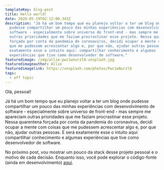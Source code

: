 ```yaml
---
templateKey: blog-post
title: Hello world!
date: 2020-05-19T02:12:00.343Z
description: "Já há um bom tempo que eu planejo voltar a ter um blog onde
  pudesse compartilhar um pouco das minhas experiências com desenvolvimento de
  software - especialmente sobre universo de front-end - mas sempre me apareciam
  outras prioridades que me faziam procrastinar esse projeto. Nessa quarentena
  forçada por conta da pandemia do coronavírus, decidi ocupar a mente com coisas
  que me pudessem acrescentar algo e, por que não, ajudar outras pessoas. E será
  exatamente esse o intuito aqui: compartilhar conhecimento e algumas
  experiências que tive como desenvolvedor de software."
featuredimage: /img/allie-pwc1wnurzl8-unsplash.jpg
featuredimageauthor: Allie
featuredimagelink: https://unsplash.com/photos/Pwc1wNurzl8
tags:
  - off topic
---
```

Olá, pessoal!

Já há um bom tempo que eu planejo voltar a ter um blog onde pudesse compartilhar um pouco das minhas experiências com desenvolvimento de software - especialmente sobre universo de front-end - mas sempre me apareciam outras prioridades que me faziam procrastinar esse projeto. Nessa quarentena forçada por conta da pandemia do coronavírus, decidi ocupar a mente com coisas que me pudessem acrescentar algo e, por que não, ajudar outras pessoas. E será exatamente esse o intuito aqui: compartilhar conhecimento e algumas experiências que tive como desenvolvedor de software.

No próximo post, vou mostrar um pouco da stack desse projeto pessoal e o motivo de cada decisão. Enquanto isso, você pode explorar o código-fonte (ainda em desenvolvimento) [aqui](https://github.com/samwx/samuel-martins-v2).